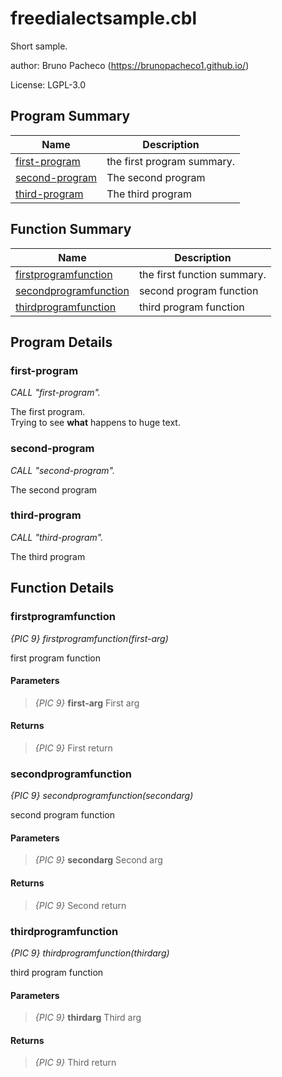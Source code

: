 # freedialectsample.cbl

Short sample.

author: Bruno Pacheco (https://brunopacheco1.github.io/)


License: LGPL-3.0

## Program Summary

| Name | Description |
| ----------- | ----------- | 
| [first-program](#first-program) | the first program summary. | 
| [second-program](#second-program) | The second program | 
| [third-program](#third-program) | The third program | 

## Function Summary

| Name | Description |
| ----------- | ----------- | 
| [firstprogramfunction](#firstprogramfunction) | the first function summary. | 
| [secondprogramfunction](#secondprogramfunction) | second program function | 
| [thirdprogramfunction](#thirdprogramfunction) | third program function | 

## Program Details

### first-program

*CALL "first-program".*

The first program.  
Trying to see **what** happens to    huge text.



### second-program

*CALL "second-program".*

The second program


### third-program

*CALL "third-program".*

The third program


## Function Details

### firstprogramfunction

*{PIC 9} firstprogramfunction(first-arg)*

first program function


#### Parameters

> *{PIC 9}* **first-arg** First arg 

#### Returns

> *{PIC 9}* First return

### secondprogramfunction

*{PIC 9} secondprogramfunction(secondarg)*

second program function


#### Parameters

> *{PIC 9}* **secondarg** Second arg 

#### Returns

> *{PIC 9}* Second return

### thirdprogramfunction

*{PIC 9} thirdprogramfunction(thirdarg)*

third program function


#### Parameters

> *{PIC 9}* **thirdarg** Third arg 

#### Returns

> *{PIC 9}* Third return
